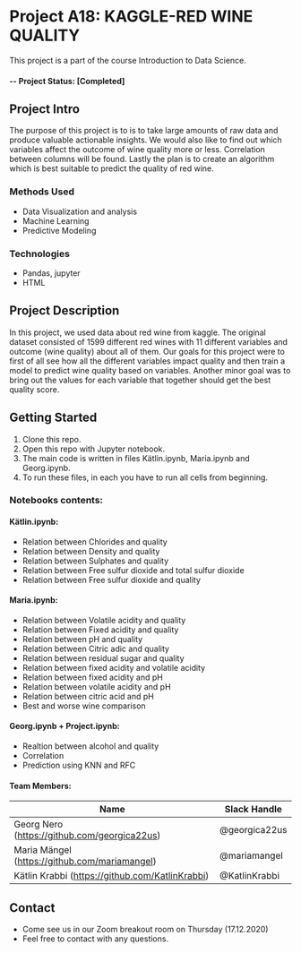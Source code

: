 # Project A18: KAGGLE-RED WINE QUALITY
This project is a part of the course Introduction to Data Science. 

#### -- Project Status: [Completed]

## Project Intro
The purpose of this project is to is to take large amounts of raw data and produce valuable actionable insights. 
We would also like to find out which variables affect the outcome of wine quality more or less. Correlation between columns will be found.
Lastly the plan is to create an algorithm which is best suitable to predict the quality of red wine.

### Methods Used
* Data Visualization and analysis
* Machine Learning
* Predictive Modeling

### Technologies
* Pandas, jupyter
* HTML

## Project Description
In this project, we used data about red wine from kaggle. The original dataset consisted of 1599 different red wines with 11 different variables and outcome (wine quality) about all of them. 
Our goals for this project were to first of all see how all the different variables impact quality and then train a model to predict wine quality based on variables. 
Another minor goal was to bring out the values for each variable that together should get the best quality score.

## Getting Started

1. Clone this repo.
2. Open this repo with Jupyter notebook.
3. The main code is written in files Kätlin.ipynb, Maria.ipynb and Georg.ipynb.
4. To run these files, in each you have to run all cells from beginning.

### Notebooks contents:

#### Kätlin.ipynb:
* Relation between Chlorides and quality
* Relation between Density and quality
* Relation between Sulphates and quality
* Relation between Free sulfur dioxide and total sulfur dioxide
* Relation between Free sulfur dioxide and quality

#### Maria.ipynb:
* Relation between Volatile acidity and quality
* Relation between Fixed acidity and quality
* Relation between pH and quality
* Relation between Citric adic and quality
* Relation between residual sugar and quality
* Relation between fixed acidity and volatile acidity
* Relation between fixed acidity and pH
* Relation between volatile acidity and pH
* Relation between citric acid and pH
* Best and worse wine comparison

#### Georg.ipynb  + Project.ipynb:
* Realtion between alcohol and quality
* Correlation
* Prediction using KNN and RFC

#### Team Members:

|Name     |  Slack Handle   | 
|---------|-----------------|
|Georg Nero (https://github.com/georgica22us)| @georgica22us      |
|Maria Mängel (https://github.com/mariamangel)| @mariamangel        |
|Kätlin Krabbi (https://github.com/KatlinKrabbi) |     @KatlinKrabbi   |

## Contact
* Come see us in our Zoom breakout room on Thursday (17.12.2020)  
* Feel free to contact with any questions.
